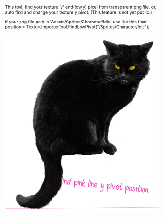 
 This tool, find your texture 'y' end(low y) pixel from transparent png file.
 or, auto find and change your texture y pivot. (This feature is not yet public.)
 

 if your png file path is 'Assets/Sprites/Character/Idle' use like this
 float position = TextureImporterTool.FindLowPivot("/Sprites/Character/Idle");

 ![img](https://github.com/shlifedev/TextureLowPivotFinder/blob/master/Download-Black-Cat-PNG-File%20(1).png)
